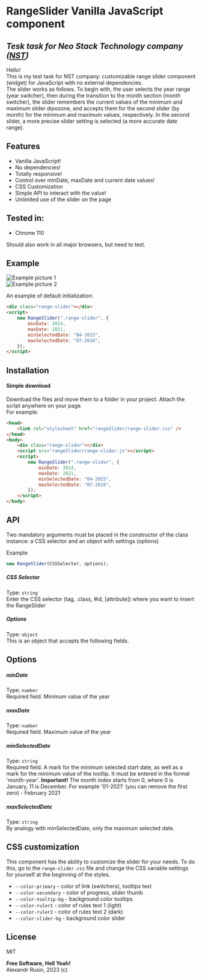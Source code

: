 # RangeSlider Vanilla JavaScript component

## _Tesk task for Neo Stack Technology company ([NST](https://www.neostk.com/))_

Hello!\
This is my test task for NST company: customizable range slider component (widget) for JavaScript with no external dependencies.\
The slider works as follows. To begin with, the user selects the year range (year switcher), then during the transition to the month section (month switcher), the slider remembers the current values of the minimum and maximum slider dipozone, and accepts them for the second slider (by month) for the minimum and maximum values, respectively. In the second slider, a more precise slider setting is selected (a more accurate date range).

## Features

-   Vanilla JavaScript!
-   No dependencies!
-   Totally responsive!
-   Control over minDate, maxDate and current date values!
-   CSS Customization
-   Simple API to interact with the value!
-   Unlimited use of the slider on the page

## Tested in:

-   Chrome 110

Should also work in all major browsers, but need to test.

## Example

![Example picture 1](https://i.ibb.co/PDnrMnY/example-img1.jpg)\
![Example picture 2](https://i.ibb.co/23w4S3T/example-img2.jpg)

An example of default initialization:

```html
<div class="range-slider"></div>
<script>
    new RangeSlider(".range-slider", {
        minDate: 2014,
        maxDate: 2021,
        minSelectedDate: "04-2015",
        maxSelectedDate: "07-2016",
    });
</script>
```

## Installation

#### Simple download

Download the files and move them to a folder in your project. Attach the script anywhere on your page.\
For example:

```html
<head>
    <link rel="stylesheet" href="rangeSlider/range-slider.css" />
</head>
<body>
    <div class="range-slider"></div>
    <script src="rangeSlider/range-slider.js"></script>
    <script>
        new RangeSlider(".range-slider", {
            minDate: 2014,
            maxDate: 2021,
            minSelectedDate: "04-2015",
            maxSelectedDate: "07-2016",
        });
    </script>
</body>
```

## API

Two mandatory arguments must be placed in the constructor of the class instance: a CSS selector and an object with settings (options)

Example

```javascript
new RangeSlider(CSSSelector, options);
```

##### CSS Selector

Type: `string`\
Enter the CSS selector (tag, .class, #id, [attribute]) where you want to insert the RangeSlider

##### Options

Type: `object`\
This is an object that accepts the following fields.

## Options

##### minDate

Type: `number`\
Required field. Minimum value of the year

##### maxDate

Type: `number`\
Required field. Maximum value of the year

##### minSelectedDate

Type: `string`\
Required field. A mark for the minimum selected start date, as well as a mark for the minimum value of the tooltip. It must be entered in the format 'month-year'. **Important!** The month index starts from 0, where 0 is January, 11 is December. For example '01-2021' (you can remove the first zero) - February 2021

##### maxSelectedDate

Type: `string`\
By analogy with minSelectedDate, only the maximum selected date.

## CSS customization

This component has the ability to customize the slider for your needs. To do this, go to the `range-slider.css` file and change the CSS variable settings for yourself at the beginning of the styles.

-   `--color-primary` - color of link (switchers), tooltips text
-   `--color-secondary` - color of progress, slider thumb
-   `--color-tooltip-bg` - background color tooltips
-   `--color-ruler1` - color of rules text 1 (light)
-   `--color-ruler2` - color of rules text 2 (dark)
-   `--color-slider-bg` - background color slider

## License

MIT

**Free Software, Hell Yeah!**\
Alexandr Rusin, 2023 (c)
